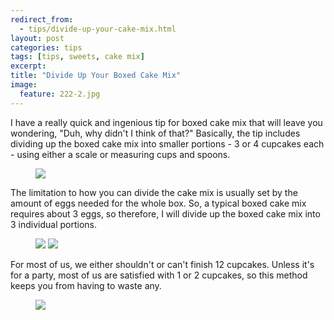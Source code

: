 ```yaml
---
redirect_from: 
  - tips/divide-up-your-cake-mix.html
layout: post
categories: tips
tags: [tips, sweets, cake mix]
excerpt: 
title: "Divide Up Your Boxed Cake Mix"
image:
  feature: 222-2.jpg
---
```


I have a really quick and ingenious tip for boxed cake mix that will leave you wondering, "Duh, why didn't I think of that?"  Basically, the tip includes dividing up the boxed cake mix into smaller portions - 3 or 4 cupcakes each - using either a scale or measuring cups and spoons.

<figure>
    <img src="/images/222-3.jpg">
</figure>

The limitation to how you can divide the cake mix is usually set by the amount of eggs needed for the whole box.  So, a typical boxed cake mix requires about 3 eggs, so therefore, I will divide up the boxed cake mix into 3 individual portions.

<figure class="half">
<img src="/images/222-6.jpg">
<img src="/images/222-5.jpg">
</figure>

For most of us, we either shouldn't or can't finish 12 cupcakes.  Unless it's for a party, most of us are satisfied with 1 or 2 cupcakes, so this method keeps you from having to waste any.

<figure>
    <img src="/images/222-8.jpg">
</figure>